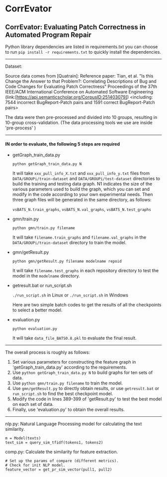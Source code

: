 # CorrEvator

## CorrEvator: Evaluating Patch Correctness in Automated Program Repair

Python library dependencies are listed in requirements.txt
you can choose to run `pip install -r requirements.txt` to quickly install the dependencies.

---
Dataset:

Source data comes from [Quatrain]: Reference paper: Tian, et al. "Is this Change the Answer to that Problem?: Correlating Descriptions of Bug and Code Changes for Evaluating Patch Correctness" 
Proceedings of the 37th IEEE/ACM International Conference on Automated Software Engineering (link:[https://api.semanticscholar.org/CorpusID:251403079])
<including: 7544 incorrect BugReport-Patch pairs and 1591 correct BugReport-Patch pairs>

The data were then pre-processed and divided into 10 groups, resulting in 10-group cross-validation. (The data processing tools we use are inside 'pre-process' )

---

#### **IN order to evaluate, the following 5 steps are required**

+ getGraph_train_data.py
    
    `python getGraph_train_data.py N`
    
    It will take `xxx_pull_info_X.txt` and `xxx_pull_info_y.txt` files from `DATA/GROUPi/train-dataset` and `DATA/GROUPi/test-dataset` directories to build the training and testing data graph. 
    N1 indicates the size of the various parameters used to build the graph, which you can set and modify in the code according to your own experimental needs.
    Then three graph files will be generated in the same directory, as follows:
   
    `vsBATS_N.train_graphs`, `vsBATS_N.val_graphs`, `vsBATS_N.test_graphs`


+ gmn/train.py  

    `python gmn/train.py filename`
    
    It will take `filename.train_graphs` and `filename.val_graphs` in the `DATA/GROUPi/train-dataset` directory to train the model.

     
+ gmn/getResult.py

     `python gmn/getResult.py filename modelname repoid`
    
    It will take `filename.test_graphs` in each repository directory to test the model in the `modelname` directory.


+ getresult.bat or run_script.sh

     `./run_script.sh` in Linux or `./run_script.sh` in Windows
   
    Here are two simple batch codes to get the results of all the checkpoints to select a better model.
    

+ evaluation.py

     `python evaluation.py`
  
    It will take `data_file_BATS0.8.pkl` to evaluate the final result.


---

The overall process is roughly as follows: 

1. Set various parameters for constructing the feature graph in 'getGraph_train_data.py' according to the requirements.
2. Use `python getGraph_train_data.py N` to build graphs for ten sets of data.
3. Use `python gmn/train.py filename` to train the model.
4. Use `gmn/getResult.py` to directly obtain results, or use `getresult.bat` or `run_script.sh` to find the best checkpoint model.
5. Modify the code in lines 389-399 of 'getResult.py' to test the best model on each set of data.
6. Finally, use 'evaluation.py' to obtain the overall results.

---

nlp.py: Natural Language Processing model for calculating the text similarity.
```
m = Model(texts)
text_sim = query_sim_tfidf(tokens1, tokens2)
``` 

comp.py: Calculate the similarity for feature extraction.
``` 
# Set up the params of compare (different metrics).
# Check for init NLP model.
feature_vector = get_pr_sim_vector(pull1, pull2)
```



